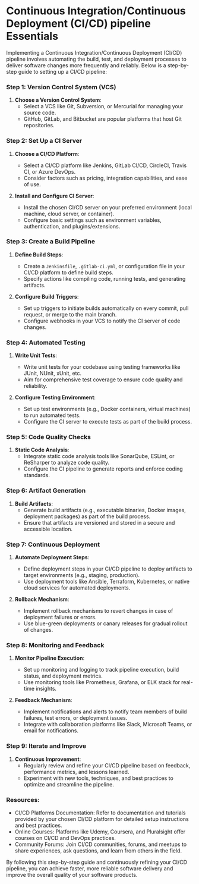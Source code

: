 # Continuous Integration/Continuous Deployment (CI/CD) pipeline Essentials
Implementing a Continuous Integration/Continuous Deployment (CI/CD) pipeline involves automating the build, test, and deployment processes to deliver software changes more frequently and reliably. Below is a step-by-step guide to setting up a CI/CD pipeline:

### Step 1: Version Control System (VCS)
1. **Choose a Version Control System**: 
   - Select a VCS like Git, Subversion, or Mercurial for managing your source code.
   - GitHub, GitLab, and Bitbucket are popular platforms that host Git repositories.

### Step 2: Set Up a CI Server
1. **Choose a CI/CD Platform**: 
   - Select a CI/CD platform like Jenkins, GitLab CI/CD, CircleCI, Travis CI, or Azure DevOps.
   - Consider factors such as pricing, integration capabilities, and ease of use.

2. **Install and Configure CI Server**:
   - Install the chosen CI/CD server on your preferred environment (local machine, cloud server, or container).
   - Configure basic settings such as environment variables, authentication, and plugins/extensions.

### Step 3: Create a Build Pipeline
1. **Define Build Steps**:
   - Create a `Jenkinsfile`, `.gitlab-ci.yml`, or configuration file in your CI/CD platform to define build steps.
   - Specify actions like compiling code, running tests, and generating artifacts.

2. **Configure Build Triggers**:
   - Set up triggers to initiate builds automatically on every commit, pull request, or merge to the main branch.
   - Configure webhooks in your VCS to notify the CI server of code changes.

### Step 4: Automated Testing
1. **Write Unit Tests**:
   - Write unit tests for your codebase using testing frameworks like JUnit, NUnit, xUnit, etc.
   - Aim for comprehensive test coverage to ensure code quality and reliability.

2. **Configure Testing Environment**:
   - Set up test environments (e.g., Docker containers, virtual machines) to run automated tests.
   - Configure the CI server to execute tests as part of the build process.

### Step 5: Code Quality Checks
1. **Static Code Analysis**:
   - Integrate static code analysis tools like SonarQube, ESLint, or ReSharper to analyze code quality.
   - Configure the CI pipeline to generate reports and enforce coding standards.

### Step 6: Artifact Generation
1. **Build Artifacts**:
   - Generate build artifacts (e.g., executable binaries, Docker images, deployment packages) as part of the build process.
   - Ensure that artifacts are versioned and stored in a secure and accessible location.

### Step 7: Continuous Deployment
1. **Automate Deployment Steps**:
   - Define deployment steps in your CI/CD pipeline to deploy artifacts to target environments (e.g., staging, production).
   - Use deployment tools like Ansible, Terraform, Kubernetes, or native cloud services for automated deployments.

2. **Rollback Mechanism**:
   - Implement rollback mechanisms to revert changes in case of deployment failures or errors.
   - Use blue-green deployments or canary releases for gradual rollout of changes.

### Step 8: Monitoring and Feedback
1. **Monitor Pipeline Execution**:
   - Set up monitoring and logging to track pipeline execution, build status, and deployment metrics.
   - Use monitoring tools like Prometheus, Grafana, or ELK stack for real-time insights.

2. **Feedback Mechanism**:
   - Implement notifications and alerts to notify team members of build failures, test errors, or deployment issues.
   - Integrate with collaboration platforms like Slack, Microsoft Teams, or email for notifications.

### Step 9: Iterate and Improve
1. **Continuous Improvement**:
   - Regularly review and refine your CI/CD pipeline based on feedback, performance metrics, and lessons learned.
   - Experiment with new tools, techniques, and best practices to optimize and streamline the pipeline.

### Resources:
- CI/CD Platforms Documentation: Refer to documentation and tutorials provided by your chosen CI/CD platform for detailed setup instructions and best practices.
- Online Courses: Platforms like Udemy, Coursera, and Pluralsight offer courses on CI/CD and DevOps practices.
- Community Forums: Join CI/CD communities, forums, and meetups to share experiences, ask questions, and learn from others in the field.

By following this step-by-step guide and continuously refining your CI/CD pipeline, you can achieve faster, more reliable software delivery and improve the overall quality of your software products.